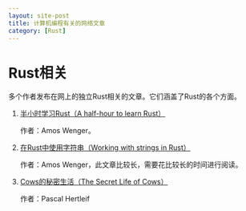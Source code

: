 ```yaml
---
layout: site-post
title: 计算机编程有关的网络文章
category: [Rust]
---
```

# Rust相关
多个作者发布在网上的独立Rust相关的文章。它们涵盖了Rust的各个方面。

1. [半小时学习Rust（A half-hour to learn Rust）]
    
    作者：Amos Wenger。

2. [在Rust中使用字符串（Working with strings in Rust）]

    作者：Amos Wenger，此文章比较长，需要花比较长的时间进行阅读。

3. [Cows的秘密生活（The Secret Life of Cows）]

    作者：Pascal Hertleif 

[半小时学习Rust（A half-hour to learn Rust）]: https://fasterthanli.me/blog/2020/a-half-hour-to-learn-rust/
[在Rust中使用字符串（Working with strings in Rust）]: https://fasterthanli.me/blog/2020/working-with-strings-in-rust/
[Cows的秘密生活（The Secret Life of Cows）]: https://deterministic.space/secret-life-of-cows.html